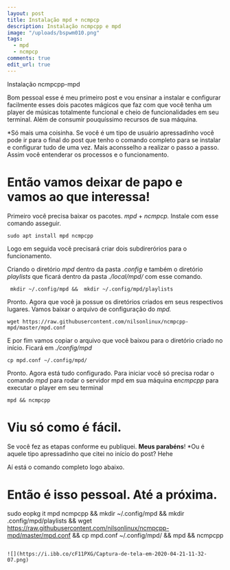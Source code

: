 ```yaml
---
layout: post
title: Instalação mpd + ncmpcp
description: Instalação ncmpcpp e mpd
image: "/uploads/bspwm010.png"
tags:
  - mpd
  - ncmpcp
comments: true
edit_url: true
---
```


Instalação ncmpcpp-mpd

Bom pessoal esse é meu primeiro post e vou ensinar a instalar e configurar facilmente esses dois pacotes mágicos que faz com
que você tenha um player de músicas totalmente funcional e cheio de funcionalidades em seu terminal. Além de consumir pouquíssimo recursos de sua máquina.

*Só mais uma coisinha. Se você é um tipo de usuário apressadinho você pode ir para o final do post que tenho o comando completo para se instalar e configurar tudo de uma vez. Mais aconsselho a realizar o passo a passo. Assim você entenderar os processos e o funcionamento. 
# Então vamos deixar de papo e vamos ao que interessa!


Primeiro você precisa baixar os pacotes. *mpd* + *ncmpcp.* Instale com esse comando asseguir.
```
sudo apt install mpd ncmpcpp
```
Logo em seguida você precisará criar dois subdirerórios para o funcionamento.

Criando o diretório  *mpd* dentro da pasta *.config* e também o diretório *playlists* que ficará dentro da pasta *./local/mpd/* com esse comando.
```
 mkdir ~/.config/mpd &&  mkdir ~/.config/mpd/playlists
```
Pronto. Agora que você ja possue os diretórios criados em seus respectivos lugares. Vamos baixar o arquivo de configuração do *mpd.*
```
wget https://raw.githubusercontent.com/nilsonlinux/ncmpcpp-mpd/master/mpd.conf
```
E por fim vamos copiar o arquivo que você baixou para o diretório criado no início. Ficará em *./config/mpd*
```
cp mpd.conf ~/.config/mpd/
```
Pronto. Agora está tudo configurado. Para iniciar você só precisa rodar o comando *mpd* para rodar o servidor mpd em sua máquina e*ncmpcpp* para executar o player em seu terminal
```
mpd && ncmpcpp
```
# Viu só como é fácil. 
Se você fez as etapas conforme eu publiquei. **Meus parabéns**! 
*Ou é aquele tipo apressadinho que citei no início do post? Hehe

Aí está o comando completo logo abaixo.

# Então é isso pessoal. Até a próxima. 

sudo eopkg it mpd ncmpcpp && mkdir ~/.config/mpd && mkdir .config/mpd/playlists && wget https://raw.githubusercontent.com/nilsonlinux/ncmpcpp-mpd/master/mpd.conf && cp mpd.conf ~/.config/mpd/ && mpd && ncmpcpp
```

![](https://i.ibb.co/cF11PXG/Captura-de-tela-em-2020-04-21-11-32-07.png)
